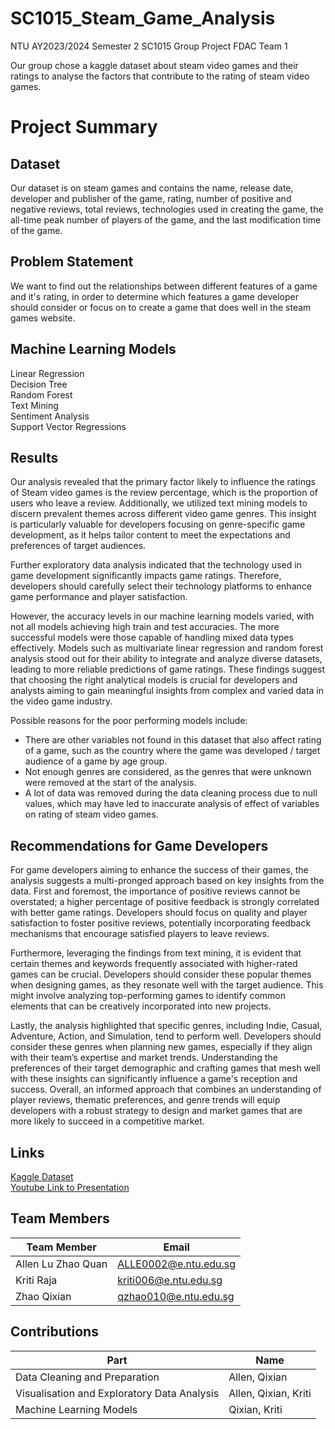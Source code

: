 # SC1015_Steam_Game_Analysis
NTU AY2023/2024 Semester 2 SC1015 Group Project FDAC Team 1

Our group chose a kaggle dataset about steam video games and their ratings to analyse the factors that contribute to the rating of steam video games.

# Project Summary
## Dataset
Our dataset is on steam games and contains the name, release date, developer and publisher of the game, rating, number of positive and negative reviews, total reviews, technologies used in creating the game, the all-time peak number of players of the game, and the last modification time of the game.
## Problem Statement
We want to find out the relationships between different features of a game and it's rating, in order to determine which features a game developer should consider or focus on to create a game that does well in the steam games website.
## Machine Learning Models
Linear Regression   
Decision Tree   
Random Forest   
Text Mining   
Sentiment Analysis    
Support Vector Regressions
## Results
Our analysis revealed that the primary factor likely to influence the ratings of Steam video games is the review percentage, which is the proportion of users who leave a review. Additionally, we utilized text mining models to discern prevalent themes across different video game genres. This insight is particularly valuable for developers focusing on genre-specific game development, as it helps tailor content to meet the expectations and preferences of target audiences.

Further exploratory data analysis indicated that the technology used in game development significantly impacts game ratings. Therefore, developers should carefully select their technology platforms to enhance game performance and player satisfaction.

However, the accuracy levels in our machine learning models varied, with not all models achieving high train and test accuracies. The more successful models were those capable of handling mixed data types effectively. Models such as multivariate linear regression and random forest analysis stood out for their ability to integrate and analyze diverse datasets, leading to more reliable predictions of game ratings. These findings suggest that choosing the right analytical models is crucial for developers and analysts aiming to gain meaningful insights from complex and varied data in the video game industry.

Possible reasons for the poor performing models include:
- There are other variables not found in this dataset that also affect rating of a game, such as the country where the game was developed / target audience of a game by age group.
- Not enough genres are considered, as the genres that were unknown were removed at the start of the analysis.
- A lot of data was removed during the data cleaning process due to null values, which may have led to inaccurate analysis of effect of variables on rating of steam video games.
## Recommendations for Game Developers
For game developers aiming to enhance the success of their games, the analysis suggests a multi-pronged approach based on key insights from the data. First and foremost, the importance of positive reviews cannot be overstated; a higher percentage of positive feedback is strongly correlated with better game ratings. Developers should focus on quality and player satisfaction to foster positive reviews, potentially incorporating feedback mechanisms that encourage satisfied players to leave reviews.

Furthermore, leveraging the findings from text mining, it is evident that certain themes and keywords frequently associated with higher-rated games can be crucial. Developers should consider these popular themes when designing games, as they resonate well with the target audience. This might involve analyzing top-performing games to identify common elements that can be creatively incorporated into new projects.

Lastly, the analysis highlighted that specific genres, including Indie, Casual, Adventure, Action, and Simulation, tend to perform well. Developers should consider these genres when planning new games, especially if they align with their team’s expertise and market trends. Understanding the preferences of their target demographic and crafting games that mesh well with these insights can significantly influence a game's reception and success. Overall, an informed approach that combines an understanding of player reviews, thematic preferences, and genre trends will equip developers with a robust strategy to design and market games that are more likely to succeed in a competitive market.

## Links

[Kaggle Dataset](https://www.kaggle.com/datasets/whigmalwhim/steam-releases)  
[Youtube Link to Presentation](https://www.youtube.com/watch?v=tVbijpN8ZHs)
## Team Members
| Team Member | Email |
| ------------- | ------------- |
|Allen Lu Zhao Quan|ALLE0002@e.ntu.edu.sg|
|Kriti Raja|kriti006@e.ntu.edu.sg|
|Zhao Qixian|qzhao010@e.ntu.edu.sg|

## Contributions
| Part | Name |
| ------------- | ------------- |
| Data Cleaning and Preparation | Allen, Qixian  |
| Visualisation and Exploratory Data Analysis  | Allen, Qixian, Kriti |
| Machine Learning Models  | Qixian, Kriti |
